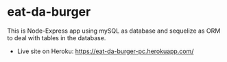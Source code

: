 # eat-da-burger
This is Node-Express app using mySQL as database and sequelize as ORM to deal with tables in the database.

* Live site on Heroku: https://eat-da-burger-pc.herokuapp.com/